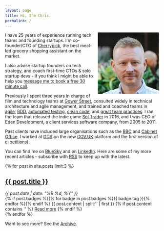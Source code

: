 ```yaml
---
layout: page
title: Hi, I'm Chris.
permalink: /
---
```


<img alt='Chris Parsons' src='/assets/img/chris-headshot-2022-cropped.jpg' class='rounded-lg' style='margin: 0 0 1em 1em; float: right; width:200px'/>

I have 25 years of experience running tech teams and founding startups. I'm co-founder/CTO of [Cherrypick](//cherrypick.co), the best meal-led grocery shopping assistant on the market.

I also advise startup founders on tech strategy, and coach first-time CTOs &amp; solo startup devs - if you think I might be able to help you [message me to book a free 30 minute call](https://bsky.app/profile/chrismdp.com).

Previously I spent three years in charge of film and technology teams at [Gower Street](https://gower.st), consulted widely in technical architecture and agile management, and trained and coached teams in [agile](/tag/agile), [BDD](/tag/bdd), [automated testing](/tag/testing), [clean code](/tag/craftsmanship), and [great team practices](/tag/team). I ran the team that released the indie game [Sol Trader](http://soltrader.net) in 2016, and I was CEO of Eden Development, a client services software company, from 2005 to 2011.

Past clients have included large organisations such as the [BBC](http://bbc.co.uk) and [Cabinet Office](http://www.cabinetoffice.gov.uk/). I worked at [GDS](http://digital.cabinetoffice.gov.uk/about/) on the new [GOV.UK](http://gov.uk) platform and the first version of [e-petitions](/tag/e-petitions)).

You can find me on [BlueSky](https://bsky.app/profile/chrismdp.com) and on [LinkedIn](https://linkedin.com/in/chrisparsons). Here are some of my more recent articles - subscribe with <a href="{{ site.baseurl }}/feed.xml">RSS</a> to keep up with the latest.

{% for post in site.posts limit:3 %}
   <div class="post-preview py-4">
   <h2><a href="{{ site.baseurl }}{{ post.url }}">{{ post.title }}</a></h2>
   <div style='font-style: italic' class="py-1 post-date">{{ post.date | date: "%B %d, %Y" }}</div>
   {% if post.badges %}{% for badge in post.badges %}<span class="badge badge-{{ badge.type }}">{{ badge.tag }}</span>{% endfor %}{% endif %}
   {{ post.content | split:'<!--more-->' | first }}
   {% if post.content contains '<!--more-->' %}
      <a href="{{ site.baseurl }}{{ post.url }}">Read more</a>
   {% endif %}
   </div>
{% endfor %}

Want to see more? See the <a href="{{ site.baseurl }}/all/">Archive</a>.
